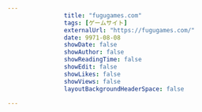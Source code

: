 ---
                title: "fugugames.com"
                tags: [ゲームサイト]
                externalUrl: "https://fugugames.com/"
                date: 9971-08-08
                showDate: false
                showAuthor: false
                showReadingTime: false
                showEdit: false
                showLikes: false
                showViews: false
                layoutBackgroundHeaderSpace: false
                ---

